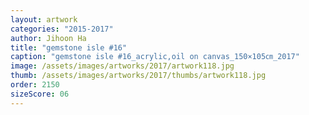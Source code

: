 ```yaml
---
layout: artwork
categories: "2015-2017"
author: Jihoon Ha
title: "gemstone isle #16"
caption: "gemstone isle #16_acrylic,oil on canvas_150×105㎝_2017"
image: /assets/images/artworks/2017/artwork118.jpg
thumb: /assets/images/artworks/2017/thumbs/artwork118.jpg
order: 2150
sizeScore: 06
---
```

